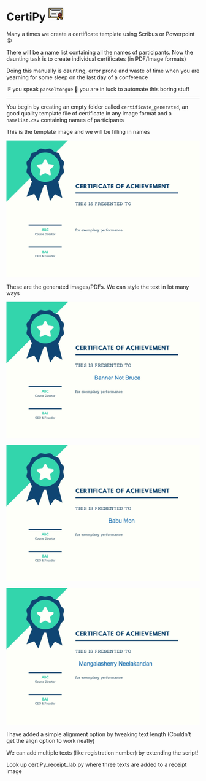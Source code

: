 # CertiPy <img src="https://github.com/rahulvenugopal/CertiPy/blob/main/certi.png" width="40px" />
Many a times we create a certificate template using Scribus or Powerpoint :stuck_out_tongue_winking_eye:

There will be a name list containing all the names of participants. Now the daunting task is to create individual certificates (in PDF/Image formats)

Doing this manually is daunting, error prone and waste of time when you are yearning for some sleep on the last day of a conference

IF you speak `parseltongue` :snake: you are in luck to automate this boring stuff

---

 You begin by creating an empty folder called `certificate_generated`, an good quality template file of certificate in any image format and a `namelist.csv` containing names of participants

This is the template image and we will be filling in names

![Template Image](https://github.com/rahulvenugopal/CertiPy/blob/main/template.jpg)

These are the generated images/PDFs. We can style the text in lot many ways

![BB](https://github.com/rahulvenugopal/CertiPy/blob/main/certificate_generated/Banner%20Not%20Bruce.jpg)

![BBB](https://github.com/rahulvenugopal/CertiPy/blob/main/certificate_generated/Babu%20Mon.jpg)

![MN](https://github.com/rahulvenugopal/CertiPy/blob/main/certificate_generated/Mangalasherry%20Neelakandan.jpg)

I have added a simple alignment option by tweaking text length (Couldn't get the align option to work neatly)

~~We can add multiple texts (like registration number) by extending the script!~~

Look up certiPy_receipt_lab.py where three texts are added to a receipt image